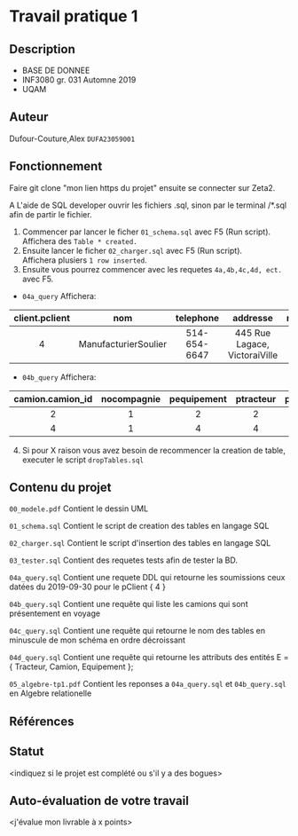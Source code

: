 # Travail pratique 1

   ## Description

   <description du projet en quelques phrases>
   
   * BASE DE DONNEE
   * INF3080 gr. 031 Automne 2019
   * UQAM

   ## Auteur

   Dufour-Couture,Alex 
   `DUFA23059001`

   ## Fonctionnement

   Faire git clone "mon lien https du projet"
   ensuite se connecter sur Zeta2.


   A L'aide de SQL developer ouvrir les fichiers .sql,
   sinon par le terminal /\*.sql afin de partir le fichier.

   1. Commencer par lancer le ficher `01_schema.sql` avec F5 (Run script).  
   Affichera des `Table * created.` <br>
   2. Ensuite lancer le ficher `02_charger.sql` avec F5 (Run script).  
   Affichera plusiers `1 row inserted`.<br>
   3. Ensuite vous pourrez commencer avec les requetes `4a,4b,4c,4d, ect.` avec F5.

* `04a_query` Affichera:

| client.pclient|nom|telephone|addresse|nosoumission|pchargement|datesoumission|prixroute|prixcarbu|camion_id|
|:----:|:----:|:----:|:----:|:----:|:----:|:----:|:----:|:----:|:----:|
|4	|ManufacturierSoulier|	514-654-6647	|445 Rue Lagace, VictoraiVille	|7	|1	|19-09-30	|5600.5|	1.91|	1|


* `04b_query` Affichera: 


|camion.camion_id|nocompagnie|pequipement|ptracteur|pposition|cposition|nlat|nlong|bdisponible|
|:----:|:----:|:----:|:----:|:----:|:----:|:----:|:----:|:----:|
|2	|1	|2	|2	|2	|Voyage	|65.3666|-82.44455|	0|
|4	|1	|4	|4	|4	|Voyage2|55.3666|-72.44455|	0|


   4. Si pour X raison vous avez besoin de recommencer la creation de table, executer le script `dropTables.sql`


   ## Contenu du projet

 
`00_modele.pdf` Contient le dessin UML 

`01_schema.sql` Contient le script de creation des tables en langage SQL 

`02_charger.sql` Contient le script d'insertion des tables en langage SQL 

`03_tester.sql` Contient des requetes tests afin de tester la BD.

`04a_query.sql` Contient une requete DDL qui retourne les soumissions ceux datées du 2019-09-30 pour le pClient { 4 } 

`04b_query.sql` Contient une requête qui liste les camions qui sont présentement en voyage 

`04c_query.sql` Contient une requête qui retourne le nom des tables en minuscule de mon schéma en ordre décroissant 

`04d_query.sql` Contient une requête qui retourne les attributs des entités E = { Tracteur, Camion, Equipement }; 

`05_algebre-tp1.pdf` Contient les reponses a `04a_query.sql` et `04b_query.sql` en Algebre relationelle 


   ## Références

   <citez vos sources ici>

   ## Statut

   <indiquez si le projet est complété ou s'il y a des bogues>
   
   ## Auto-évaluation de votre travail
   
   <j'évalue mon livrable à x points>

